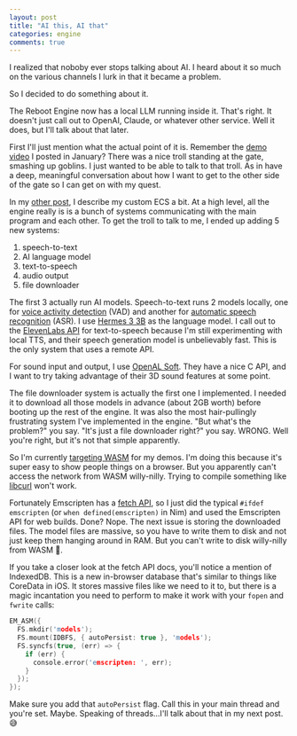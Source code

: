 ```yaml
---
layout: post
title: "AI this, AI that"
categories: engine
comments: true
---
```


I realized that noboby ever stops talking about AI. I heard about it so much on the various channels I lurk in that it became a problem.

So I decided to do something about it.

The Reboot Engine now has a local LLM running inside it. That's right. It doesn't just call out to OpenAI, Claude, or whatever other service. Well it does, but I'll talk about that later.

First I'll just mention what the actual point of it is. Remember the [demo video](https://youtu.be/ONRqG3Oo6sM) I posted in January? There was a nice troll standing at the gate, smashing up goblins. I just wanted to be able to talk to that troll. As in have a deep, meaningful conversation about how I want to get to the other side of the gate so I can get on with my quest.

In my [other post](./2024-12-15-a-new-engine-for-a-new-year.md#ecs-framework), I describe my custom ECS a bit. At a high level, all the engine really is is a bunch of systems communicating with the main program and each other. To get the troll to talk to me, I ended up adding 5 new systems:
1. speech-to-text
2. AI language model
3. text-to-speech
4. audio output
5. file downloader

The first 3 actually run AI models. Speech-to-text runs 2 models locally, one for [voice activity detection](https://github.com/snakers4/silero-vad) (VAD) and another for [automatic speech recognition](https://github.com/usefulsensors/moonshine) (ASR). I use [Hermes 3 3B](https://huggingface.co/NousResearch/Hermes-3-Llama-3.2-3B) as the language model. I call out to the [ElevenLabs API](https://elevenlabs.io/) for text-to-speech because I'm still experimenting with local TTS, and their speech generation model is unbelievably fast. This is the only system that uses a remote API.

For sound input and output, I use [OpenAL Soft](https://github.com/kcat/openal-soft). They have a nice C API, and I want to try taking advantage of their 3D sound features at some point.

The file downloader system is actually the first one I implemented. I needed it to download all those models in advance (about 2GB worth) before booting up the rest of the engine. It was also the most hair-pullingly frustrating system I've implemented in the engine. "But what's the problem?" you say. "It's just a file downloader right?" you say. WRONG. Well you're right, but it's not that simple apparently.

So I'm currently [targeting WASM](./2025-02-01-wasm.md) for my demos. I'm doing this because it's super easy to show people things on a browser. But you apparently can't access the network from WASM willy-nilly. Trying to compile something like [libcurl](https://curl.se/libcurl/) won't work.

Fortunately Emscripten has a [fetch API](https://emscripten.org/docs/api_reference/fetch.html), so I just did the typical `#ifdef emscripten` (or `when defined(emscripten)` in Nim) and used the Emscripten API for web builds. Done? Nope. The next issue is storing the downloaded files. The model files are massive, so you have to write them to disk and not just keep them hanging around in RAM. But you can't write to disk willy-nilly from WASM 🤦.

If you take a closer look at the fetch API docs, you'll notice a mention of IndexedDB. This is a new in-browser database that's similar to things like CoreData in iOS. It stores massive files like we need to it to, but there is a magic incantation you need to perform to make it work with your `fopen` and `fwrite` calls:

```c
EM_ASM({
  FS.mkdir('models');
  FS.mount(IDBFS, { autoPersist: true }, 'models');
  FS.syncfs(true, (err) => {
    if (err) {
      console.error('emscripten: ', err);
    }
  });
});
```

Make sure you add that `autoPersist` flag. Call this in your main thread and you're set. Maybe. Speaking of threads...I'll talk about that in my next post. 😅
